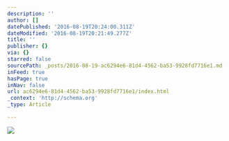 ```yaml
---
description: ''
author: []
datePublished: '2016-08-19T20:24:00.311Z'
dateModified: '2016-08-19T20:21:49.277Z'
title: ''
publisher: {}
via: {}
starred: false
sourcePath: _posts/2016-08-19-ac6294e6-81d4-4562-ba53-9928fd7716e1.md
inFeed: true
hasPage: true
inNav: false
url: ac6294e6-81d4-4562-ba53-9928fd7716e1/index.html
_context: 'http://schema.org'
_type: Article

---
```

![](https://the-grid-user-content.s3-us-west-2.amazonaws.com/46490a15-d022-4fe0-8182-746b6f6c307c.jpg)